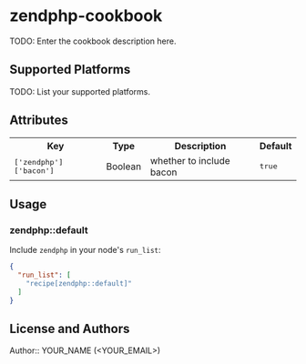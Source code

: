 # zendphp-cookbook

TODO: Enter the cookbook description here.

## Supported Platforms

TODO: List your supported platforms.

## Attributes

<table>
  <tr>
    <th>Key</th>
    <th>Type</th>
    <th>Description</th>
    <th>Default</th>
  </tr>
  <tr>
    <td><tt>['zendphp']['bacon']</tt></td>
    <td>Boolean</td>
    <td>whether to include bacon</td>
    <td><tt>true</tt></td>
  </tr>
</table>

## Usage

### zendphp::default

Include `zendphp` in your node's `run_list`:

```json
{
  "run_list": [
    "recipe[zendphp::default]"
  ]
}
```

## License and Authors

Author:: YOUR_NAME (<YOUR_EMAIL>)

